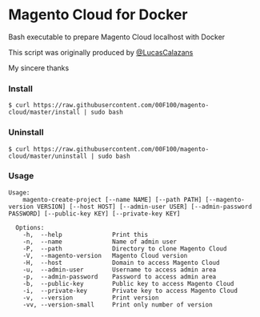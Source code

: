 # Magento Cloud for Docker

Bash executable to prepare Magento Cloud localhost with Docker

This script was originally produced by [@LucasCalazans](https://github.com/LucasCalazans)

My sincere thanks

### Install

```
$ curl https://raw.githubusercontent.com/00F100/magento-cloud/master/install | sudo bash
```

### Uninstall

```
$ curl https://raw.githubusercontent.com/00F100/magento-cloud/master/uninstall | sudo bash
```


### Usage

```
Usage:
    magento-create-project [--name NAME] [--path PATH] [--magento-version VERSION] [--host HOST] [--admin-user USER] [--admin-password PASSWORD] [--public-key KEY] [--private-key KEY]

  Options:
    -h,  --help              Print this
    -n,  --name              Name of admin user
    -P,  --path              Directory to clone Magento Cloud
    -V,  --magento-version   Magento Cloud version
    -H,  --host              Domain to access Magento Cloud
    -u,  --admin-user        Username to access admin area
    -p,  --admin-password    Password to access admin area
    -b,  --public-key        Public key to access Magento Cloud
    -i,  --private-key       Private key to access Magento Cloud
    -v,  --version           Print version
    -vv, --version-small     Print only number of version
```
